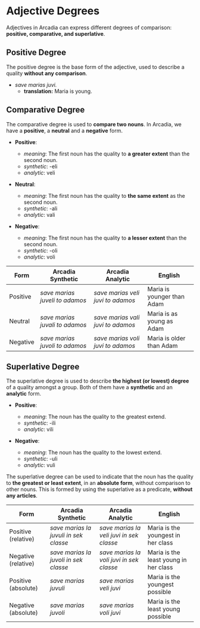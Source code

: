 # Adjective Degrees

Adjectives in Arcadia can express different degrees of comparison: **positive, comparative, and superlative**.

## Positive Degree

The positive degree is the base form of the adjective, used to describe a quality **without any comparison**.

- _save marias juvi._
    - **translation:** Maria is young.

## Comparative Degree

The comparative degree is used to **compare two nouns**.
In Arcadia, we have a **positive**, a **neutral** and a **negative** form.

- **Positive**:
    - _meaning_: The first noun has the quality to **a greater extent** than the second noun.
    - _synthetic_: <adjective>-eli
    - _analytic_: veli <adjective>

- **Neutral**:
    - _meaning_: The first noun has the quality to **the same extent** as the second noun.
    - _synthetic_: <adjective>-ali
    - _analytic_: vali <adjective>

- **Negative**:
    - _meaning_: The first noun has the quality to **a lesser extent** than the second noun.
    - _synthetic_: <adjective>-oli
    - _analytic_: voli <adjective>

| Form     | Arcadia Synthetic              | Arcadia Analytic                  | English                    |
| -------- | ------------------------------ | --------------------------------- | -------------------------- |
| Positive | _save marias juveli to adamos_ | _save marias veli juvi to adamos_ | Maria is younger than Adam |
| Neutral  | _save marias juvali to adamos_ | _save marias vali juvi to adamos_ | Maria is as young as Adam  |
| Negative | _save marias juvoli to adamos_ | _save marias voli juvi to adamos_ | Maria is older than Adam   |

## Superlative Degree

The superlative degree is used to describe **the highest (or lowest) degree** of a quality amongst a group.
Both of them have a **synthetic** and an **analytic** form.

- **Positive**:
    - _meaning_: The noun has the quality to the greatest extend.
    - _synthetic_: <adjective>-ili
    - _analytic_: vili <adjective>

- **Negative**:
    - _meaning_: The noun has the quality to the lowest extend.
    - _synthetic_: <adjective>-uli
    - _analytic_: vuli <adjective>

The superlative degree can be used to indicate that the noun has the quality to **the greatest or least extent**, in an **absolute form**, without comparison to other nouns.
This is formed by using the superlative as a predicate, **without any articles**.

| Form                | Arcadia Synthetic                     | Arcadia Analytic                         | English                               |
| ------------------- | ------------------------------------- | ---------------------------------------- | ------------------------------------- |
| Positive (relative) | _save marias la juvuli in sek classe_ | _save marias la veli juvi in sek classe_ | Maria is the youngest in her class    |
| Negative (relative) | _save marias la juvoli in sek classe_ | _save marias la voli juvi in sek classe_ | Maria is the least young in her class |
| Positive (absolute) | _save marias juvuli_                  | _save marias veli juvi_                  | Maria is the youngest possible        |
| Negative (absolute) | _save marias juvoli_                  | _save marias voli juvi_                  | Maria is the least young possible     |
